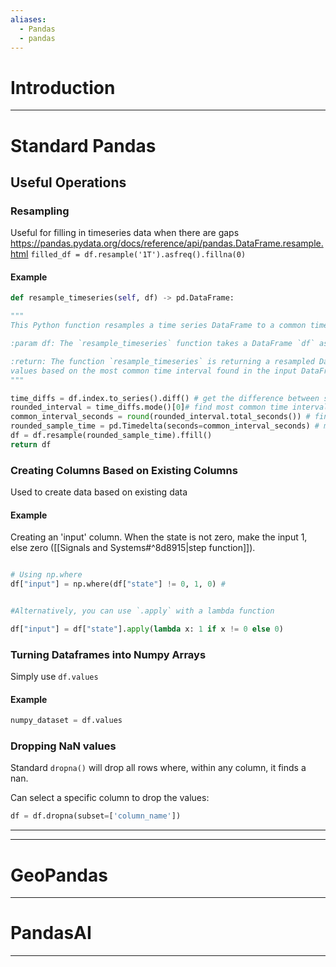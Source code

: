 ```yaml
---
aliases:
  - Pandas
  - pandas
---
```

# Introduction

---
# Standard Pandas

## Useful Operations
### Resampling
Useful for filling in timeseries data when there are gaps
https://pandas.pydata.org/docs/reference/api/pandas.DataFrame.resample.html
`filled_df = df.resample('1T').asfreq().fillna(0)`
#### Example
```python
def resample_timeseries(self, df) -> pd.DataFrame:

"""
This Python function resamples a time series DataFrame to a common time interval based on the most common time difference between samples.

:param df: The `resample_timeseries` function takes a DataFrame `df` as input and resamples it based on the most common time interval found in the index of the DataFrame. The function calculates the most common time interval between samples, rounds it to the nearest second, and then uses this rounded interval to 

:return: The function `resample_timeseries` is returning a resampled DataFrame with forward-filled
values based on the most common time interval found in the input DataFrame `df`.
"""

time_diffs = df.index.to_series().diff() # get the difference between sample times
rounded_interval = time_diffs.mode()[0]# find most common time interval
common_interval_seconds = round(rounded_interval.total_seconds()) # find the most common and round
rounded_sample_time = pd.Timedelta(seconds=common_interval_seconds) # make these a Timedelta object
df = df.resample(rounded_sample_time).ffill()
return df

```

### Creating Columns Based on Existing Columns

Used to create data based on existing data
#### Example
Creating an 'input' column. 
When the state is not zero, make the input 1, else zero ([[Signals and Systems#^8d8915|step function]]).
```python

# Using np.where
df["input"] = np.where(df["state"] != 0, 1, 0) # 


#Alternatively, you can use `.apply` with a lambda function 

df["input"] = df["state"].apply(lambda x: 1 if x != 0 else 0)


```

### Turning Dataframes into Numpy Arrays
Simply use `df.values` 
#### Example
```python
numpy_dataset = df.values
```

### Dropping NaN values
Standard `dropna()` will drop all rows where, within any column, it finds a nan.

Can select a specific column to drop the values:

```python 
df = df.dropna(subset=['column_name'])
```



---









---


# GeoPandas


---
# PandasAI

---